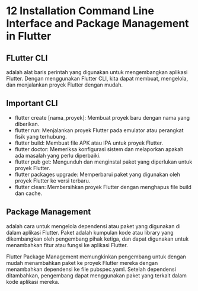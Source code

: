 # 12 Installation Command Line Interface and Package Management in Flutter

## FLutter CLI

adalah alat baris perintah yang digunakan untuk mengembangkan aplikasi Flutter. Dengan menggunakan Flutter CLI, kita dapat membuat, mengelola, dan menjalankan proyek Flutter dengan mudah.

## Important CLI

* flutter create [nama_proyek]: Membuat proyek baru dengan nama yang diberikan.
* flutter run: Menjalankan proyek Flutter pada emulator atau perangkat fisik yang terhubung.
* flutter build: Membuat file APK atau IPA untuk proyek Flutter.
* flutter doctor: Memeriksa konfigurasi sistem dan melaporkan apakah ada masalah yang perlu diperbaiki.
* flutter pub get: Mengunduh dan menginstal paket yang diperlukan untuk proyek Flutter.
* flutter packages upgrade: Memperbarui paket yang digunakan oleh proyek Flutter ke versi terbaru.
* flutter clean: Membersihkan proyek Flutter dengan menghapus file build dan cache.

## Package Management

adalah cara untuk mengelola dependensi atau paket yang digunakan di dalam aplikasi Flutter. Paket adalah kumpulan kode atau library yang dikembangkan oleh pengembang pihak ketiga, dan dapat digunakan untuk menambahkan fitur atau fungsi ke aplikasi Flutter.

Flutter Package Management memungkinkan pengembang untuk dengan mudah menambahkan paket ke proyek Flutter mereka dengan menambahkan dependensi ke file pubspec.yaml. Setelah dependensi ditambahkan, pengembang dapat menggunakan paket yang terkait dalam kode aplikasi mereka.
